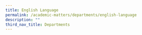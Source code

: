 ```yaml
---
title: English Language
permalink: /academic-matters/departments/english-language
description: ""
third_nav_title: Departments
---
```


